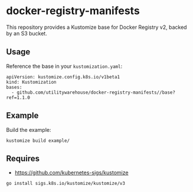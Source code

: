 # docker-registry-manifests

This repository provides a Kustomize base for Docker Registry v2, backed by an S3 bucket.

## Usage

Reference the base in your `kustomization.yaml`:

```
apiVersion: kustomize.config.k8s.io/v1beta1
kind: Kustomization
bases:
  - github.com/utilitywarehouse/docker-registry-manifests//base?ref=1.1.0
```

## Example

Build the example:

```
kustomize build example/
```

## Requires

- https://github.com/kubernetes-sigs/kustomize

```
go install sigs.k8s.io/kustomize/kustomize/v3
```
